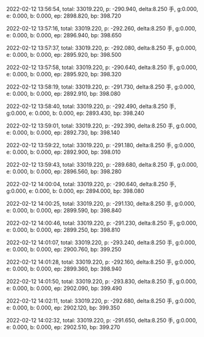 2022-02-12 13:56:54, total: 33019.220, p: -290.940, delta:8.250 手, g:0.000, e: 0.000, b: 0.000, ep: 2898.820, bp: 398.720

2022-02-12 13:57:16, total: 33019.220, p: -292.260, delta:8.250 手, g:0.000, e: 0.000, b: 0.000, ep: 2896.940, bp: 398.650

2022-02-12 13:57:37, total: 33019.220, p: -292.080, delta:8.250 手, g:0.000, e: 0.000, b: 0.000, ep: 2895.920, bp: 398.500

2022-02-12 13:57:58, total: 33019.220, p: -290.640, delta:8.250 手, g:0.000, e: 0.000, b: 0.000, ep: 2895.920, bp: 398.320

2022-02-12 13:58:19, total: 33019.220, p: -291.730, delta:8.250 手, g:0.000, e: 0.000, b: 0.000, ep: 2892.910, bp: 398.080

2022-02-12 13:58:40, total: 33019.220, p: -292.490, delta:8.250 手, g:0.000, e: 0.000, b: 0.000, ep: 2893.430, bp: 398.240

2022-02-12 13:59:01, total: 33019.220, p: -292.390, delta:8.250 手, g:0.000, e: 0.000, b: 0.000, ep: 2892.730, bp: 398.140

2022-02-12 13:59:22, total: 33019.220, p: -291.180, delta:8.250 手, g:0.000, e: 0.000, b: 0.000, ep: 2892.900, bp: 398.010

2022-02-12 13:59:43, total: 33019.220, p: -289.680, delta:8.250 手, g:0.000, e: 0.000, b: 0.000, ep: 2896.560, bp: 398.280

2022-02-12 14:00:04, total: 33019.220, p: -290.640, delta:8.250 手, g:0.000, e: 0.000, b: 0.000, ep: 2894.000, bp: 398.080

2022-02-12 14:00:25, total: 33019.220, p: -291.130, delta:8.250 手, g:0.000, e: 0.000, b: 0.000, ep: 2899.590, bp: 398.840

2022-02-12 14:00:46, total: 33019.220, p: -291.230, delta:8.250 手, g:0.000, e: 0.000, b: 0.000, ep: 2899.250, bp: 398.810

2022-02-12 14:01:07, total: 33019.220, p: -293.240, delta:8.250 手, g:0.000, e: 0.000, b: 0.000, ep: 2900.760, bp: 399.250

2022-02-12 14:01:28, total: 33019.220, p: -292.160, delta:8.250 手, g:0.000, e: 0.000, b: 0.000, ep: 2899.360, bp: 398.940

2022-02-12 14:01:50, total: 33019.220, p: -293.830, delta:8.250 手, g:0.000, e: 0.000, b: 0.000, ep: 2902.090, bp: 399.490

2022-02-12 14:02:11, total: 33019.220, p: -292.680, delta:8.250 手, g:0.000, e: 0.000, b: 0.000, ep: 2902.120, bp: 399.350

2022-02-12 14:02:32, total: 33019.220, p: -291.650, delta:8.250 手, g:0.000, e: 0.000, b: 0.000, ep: 2902.510, bp: 399.270